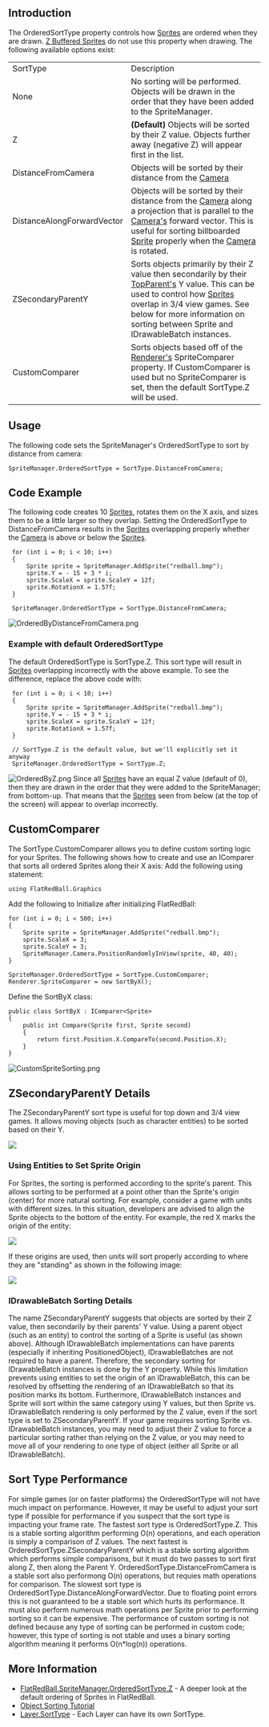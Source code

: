 ## Introduction

The OrderedSortType property controls how [Sprites](/frb/docs/index.php?title=FlatRedBall.Sprite.md "FlatRedBall.Sprite") are ordered when they are drawn. [Z Buffered Sprites](/frb/docs/index.php?title=FlatRedBall.Sprite.mdManager.AddZBufferedSprite "FlatRedBall.SpriteManager.AddZBufferedSprite") do not use this property when drawing. The following available options exist:

|                            |                                                                                                                                                                                                                                                                                                                                                                                                                                                                                                                 |
|----------------------------|-----------------------------------------------------------------------------------------------------------------------------------------------------------------------------------------------------------------------------------------------------------------------------------------------------------------------------------------------------------------------------------------------------------------------------------------------------------------------------------------------------------------|
| SortType                   | Description                                                                                                                                                                                                                                                                                                                                                                                                                                                                                                     |
| None                       | No sorting will be performed. Objects will be drawn in the order that they have been added to the SpriteManager.                                                                                                                                                                                                                                                                                                                                                                                                |
| Z                          | **(Default)** Objects will be sorted by their Z value. Objects further away (negative Z) will appear first in the list.                                                                                                                                                                                                                                                                                                                                                                                         |
| DistanceFromCamera         | Objects will be sorted by their distance from the [Camera](/frb/docs/index.php?title=FlatRedBall.Camera.md "FlatRedBall.Camera")                                                                                                                                                                                                                                                                                                                                                                                |
| DistanceAlongForwardVector | Objects will be sorted by their distance from the [Camera](/frb/docs/index.php?title=FlatRedBall.Camera.md "FlatRedBall.Camera") along a projection that is parallel to the [Camera's](/frb/docs/index.php?title=FlatRedBall.Camera.md "FlatRedBall.Camera") forward vector. This is useful for sorting billboarded [Sprite](/frb/docs/index.php?title=FlatRedBall.Sprite.md "FlatRedBall.Sprite") properly when the [Camera](/frb/docs/index.php?title=FlatRedBall.Camera.md "FlatRedBall.Camera") is rotated. |
| ZSecondaryParentY          | Sorts objects primarily by their Z value then secondarily by their [TopParent's](/frb/docs/index.php?title=FlatRedBall.PositionedObject.TopParent.md "FlatRedBall.PositionedObject.TopParent") Y value. This can be used to control how [Sprites](/frb/docs/index.php?title=FlatRedBall.Sprite.md "FlatRedBall.Sprite") overlap in 3/4 view games. See below for more information on sorting between Sprite and IDrawableBatch instances.                                                                       |
| CustomComparer             | Sorts objects based off of the [Renderer's](/frb/docs/index.php?title=FlatRedBall.Graphics.Renderer.md "FlatRedBall.Graphics.Renderer") SpriteComparer property. If CustomComparer is used but no SpriteComparer is set, then the default SortType.Z will be used.                                                                                                                                                                                                                                              |

## Usage

The following code sets the SpriteManager's OrderedSortType to sort by distance from camera:

    SpriteManager.OrderedSortType = SortType.DistanceFromCamera;

## Code Example

The following code creates 10 [Sprites](/frb/docs/index.php?title=FlatRedBall.Sprite.md "FlatRedBall.Sprite"), rotates them on the X axis, and sizes them to be a little larger so they overlap. Setting the OrderedSortType to DistanceFromCamera results in the [Sprites](/frb/docs/index.php?title=FlatRedBall.Sprite.md "FlatRedBall.Sprite") overlapping properly whether the [Camera](/frb/docs/index.php?title=FlatRedBall.Camera.md "FlatRedBall.Camera") is above or below the [Sprites](/frb/docs/index.php?title=FlatRedBall.Sprite.md "FlatRedBall.Sprite").

     for (int i = 0; i < 10; i++)
     {
         Sprite sprite = SpriteManager.AddSprite("redball.bmp");
         sprite.Y = - 15 + 3 * i;
         sprite.ScaleX = sprite.ScaleY = 12f;
         sprite.RotationX = 1.57f;
     }

     SpriteManager.OrderedSortType = SortType.DistanceFromCamera;

![OrderedByDistanceFromCamera.png](/media/migrated_media-OrderedByDistanceFromCamera.png)

### Example with default OrderedSortType

The default OrderedSortType is SortType.Z. This sort type will result in [Sprites](/frb/docs/index.php?title=FlatRedBall.Sprite.md "FlatRedBall.Sprite") overlapping incorrectly with the above example. To see the difference, replace the above code with:

     for (int i = 0; i < 10; i++)
     {
         Sprite sprite = SpriteManager.AddSprite("redball.bmp");
         sprite.Y = - 15 + 3 * i;
         sprite.ScaleX = sprite.ScaleY = 12f;
         sprite.RotationX = 1.57f;
     }

     // SortType.Z is the default value, but we'll explicitly set it anyway
     SpriteManager.OrderedSortType = SortType.Z;

![OrderedByZ.png](/media/migrated_media-OrderedByZ.png) Since all [Sprites](/frb/docs/index.php?title=FlatRedBall.Sprite.md "FlatRedBall.Sprite") have an equal Z value (default of 0), then they are drawn in the order that they were added to the SpriteManager; from bottom-up. That means that the [Sprites](/frb/docs/index.php?title=FlatRedBall.Sprite.md "FlatRedBall.Sprite") seen from below (at the top of the screen) will appear to overlap incorrectly.

## CustomComparer

The SortType.CustomComparer allows you to define custom sorting logic for your Sprites. The following shows how to create and use an IComparer that sorts all ordered Sprites along their X axis: Add the following using statement:

    using FlatRedBall.Graphics

Add the following to Initialize after initializing FlatRedBall:

    for (int i = 0; i < 500; i++)
    {
        Sprite sprite = SpriteManager.AddSprite("redball.bmp");
        sprite.ScaleX = 3;
        sprite.ScaleY = 3;
        SpriteManager.Camera.PositionRandomlyInView(sprite, 40, 40);
    }

    SpriteManager.OrderedSortType = SortType.CustomComparer;
    Renderer.SpriteComparer = new SortByX();

Define the SortByX class:

    public class SortByX : IComparer<Sprite>
    {
        public int Compare(Sprite first, Sprite second)
        {
            return first.Position.X.CompareTo(second.Position.X);
        }
    }

![CustomSpriteSorting.png](/media/migrated_media-CustomSpriteSorting.png)

## ZSecondaryParentY Details

The ZSecondaryParentY sort type is useful for top down and 3/4 view games. It allows moving objects (such as character entities) to be sorted based on their Y.

![](/media/2017-04-img_58dfc9a83a342.png)

### Using Entities to Set Sprite Origin

For Sprites, the sorting is performed according to the sprite's parent. This allows sorting to be performed at a point other than the Sprite's origin (center) for more natural sorting. For example, consider a game with units with different sizes. In this situation, developers are advised to align the Sprite objects to the bottom of the entity. For example, the red X marks the origin of the entity:

![](/media/2017-04-img_58dfce31e94be.png)

If these origins are used, then units will sort properly according to where they are "standing" as shown in the following image:

![](/media/2017-04-img_58dfd1e3d11d0.png)

### IDrawableBatch Sorting Details

The name ZSecondaryParentY suggests that objects are sorted by their Z value, then secondarily by their parents' Y value. Using a parent object (such as an entity) to control the sorting of a Sprite is useful (as shown above). Although IDrawableBatch implementations can have parents (especially if inheriting PositionedObject), IDrawableBatches are not required to have a parent. Therefore, the secondary sorting for IDrawableBatch instances is done by the Y property. While this limitation prevents using entities to set the origin of an IDrawableBatch, this can be resolved by offsetting the rendering of an IDrawableBatch so that its position marks its bottom. Furthermore, IDrawableBatch instances and Sprite will sort within the same category using Y values, but then Sprite vs. IDrawableBatch rendering is only performed by the Z value, even if the sort type is set to ZSecondaryParentY. If your game requires sorting Sprite vs. IDrawableBatch instances, you may need to adjust their Z value to force a particular sorting rather than relying on the Z value, or you may need to move all of your rendering to one type of object (either all Sprite or all IDrawableBatch).

## Sort Type Performance

For simple games (or on faster platforms) the OrderedSortType will not have much impact on performance. However, it may be useful to adjust your sort type if possible for performance if you suspect that the sort type is impacting your frame rate. The fastest sort type is OrderedSortType.Z. This is a stable sorting algorithm performing O(n) operations, and each operation is simply a comparison of Z values. The next fastest is OrderedSortType.ZSecondaryParentY which is a stable sorting algorithm which performs simple comparisons, but it must do two passes to sort first along Z, then along the Parent Y. OrderedSortType.DistanceFromCamera is a stable sort also performong O(n) operations, but requies math operations for comparison. The slowest sort type is OrderedSortType.DistanceAlongForwardVector. Due to floating point errors this is not guaranteed to be a stable sort which hurts its performance. It must also perform numerous math operations per Sprite prior to performing sorting so it can be expensive. The performance of custom sorting is not defined because any type of sorting can be performed in custom code; however, this type of sorting is not stable and uses a binary sorting algorithm meaning it performs O(n\*log(n)) operations.

## More Information

-   [FlatRedBall.SpriteManager.OrderedSortType.Z](/frb/docs/index.php?title=FlatRedBall.Sprite.mdManager.OrderedSortType.Z "FlatRedBall.SpriteManager.OrderedSortType.Z") - A deeper look at the default ordering of Sprites in FlatRedBall.
-   [Object Sorting Tutorial](/frb/docs/index.php?title=FlatRedBallXna:Tutorials:Object_Sorting.md "FlatRedBallXna:Tutorials:Object Sorting")
-   [Layer.SortType](/frb/docs/index.php?title=FlatRedBall.Graphics.Layer.SortType.md "FlatRedBall.Graphics.Layer.SortType") - Each Layer can have its own SortType.
